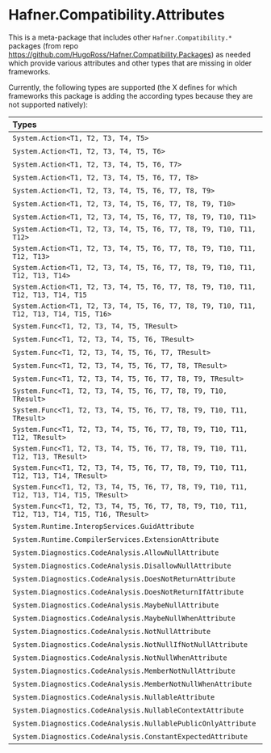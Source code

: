 # Hafner.Compatibility.Attributes

This is a meta-package that includes other `Hafner.Compatibility.*` packages (from repo https://github.com/HugoRoss/Hafner.Compatibility.Packages) as needed which provide various attributes and other types that are missing in older frameworks.

Currently, the following types are supported (the X defines for which frameworks this package is adding the according types because they are not supported natively):

<span style="white-space:nowrap;">

| Types                                                                                         | .Net&nbsp;2.0 | 3.0 | 3.5 | 4.0 | 4.0.3 | 4.5 | 4.5.1 | 4.5.2 | 4.6 | 4.6.1 | 4.6.2 | 4.7 | 4.7.1 | 4.7.2 | 4.8 | 4.8.1 | .NETCore&nbsp;1.0 | 1.1 | 2.0 | 2.1 | 2.2 | 3.0 | 3.1 | .Net&nbsp;5.0 | 6.0 | 7.0 | 8.0 | 9.0 | .NET&nbsp;Standard&nbsp;1.0 | 1.1 | 1.2 | 1.3 | 1.4 | 1.5 | 1.6 | 2.0 | 2.1 |
|:----------------------------------------------------------------------------------------------|:-------------:|:---:|:---:|:---:|:-----:|:---:|:-----:|:-----:|:---:|:-----:|:-----:|:---:|:-----:|:-----:|:---:|:-----:|:-----------------:|:---:|:---:|:---:|:---:|:---:|:---:|:-------------:|:---:|:---:|:---:|:---:|:---------------------------:|:---:|:---:|:---:|:---:|:---:|:---:|:---:|:---:|
| `System.Action<T1, T2, T3, T4, T5>`                                                           |       X       |  X  |  X  |     |       |     |       |       |     |       |       |     |       |       |     |       |                   |     |     |     |     |     |     |               |     |     |     |     |                             |     |     |     |     |     |     |     |     |
| `System.Action<T1, T2, T3, T4, T5, T6>`                                                       |       X       |  X  |  X  |     |       |     |       |       |     |       |       |     |       |       |     |       |                   |     |     |     |     |     |     |               |     |     |     |     |                             |     |     |     |     |     |     |     |     |
| `System.Action<T1, T2, T3, T4, T5, T6, T7>`                                                   |       X       |  X  |  X  |     |       |     |       |       |     |       |       |     |       |       |     |       |                   |     |     |     |     |     |     |               |     |     |     |     |                             |     |     |     |     |     |     |     |     |
| `System.Action<T1, T2, T3, T4, T5, T6, T7, T8>`                                               |       X       |  X  |  X  |     |       |     |       |       |     |       |       |     |       |       |     |       |                   |     |     |     |     |     |     |               |     |     |     |     |                             |     |     |     |     |     |     |     |     |
| `System.Action<T1, T2, T3, T4, T5, T6, T7, T8, T9>`                                           |       X       |  X  |  X  |     |       |     |       |       |     |       |       |     |       |       |     |       |                   |     |     |     |     |     |     |               |     |     |     |     |                             |     |     |     |     |     |     |     |     |
| `System.Action<T1, T2, T3, T4, T5, T6, T7, T8, T9, T10>`                                      |       X       |  X  |  X  |     |       |     |       |       |     |       |       |     |       |       |     |       |                   |     |     |     |     |     |     |               |     |     |     |     |                             |     |     |     |     |     |     |     |     |
| `System.Action<T1, T2, T3, T4, T5, T6, T7, T8, T9, T10, T11>`                                 |       X       |  X  |  X  |     |       |     |       |       |     |       |       |     |       |       |     |       |                   |     |     |     |     |     |     |               |     |     |     |     |                             |     |     |     |     |     |     |     |     |
| `System.Action<T1, T2, T3, T4, T5, T6, T7, T8, T9, T10, T11, T12>`                            |       X       |  X  |  X  |     |       |     |       |       |     |       |       |     |       |       |     |       |                   |     |     |     |     |     |     |               |     |     |     |     |                             |     |     |     |     |     |     |     |     |
| `System.Action<T1, T2, T3, T4, T5, T6, T7, T8, T9, T10, T11, T12, T13>`                       |       X       |  X  |  X  |     |       |     |       |       |     |       |       |     |       |       |     |       |                   |     |     |     |     |     |     |               |     |     |     |     |                             |     |     |     |     |     |     |     |     |
| `System.Action<T1, T2, T3, T4, T5, T6, T7, T8, T9, T10, T11, T12, T13, T14>`                  |       X       |  X  |  X  |     |       |     |       |       |     |       |       |     |       |       |     |       |                   |     |     |     |     |     |     |               |     |     |     |     |                             |     |     |     |     |     |     |     |     |
| `System.Action<T1, T2, T3, T4, T5, T6, T7, T8, T9, T10, T11, T12, T13, T14, T15`              |       X       |  X  |  X  |     |       |     |       |       |     |       |       |     |       |       |     |       |                   |     |     |     |     |     |     |               |     |     |     |     |                             |     |     |     |     |     |     |     |     |
| `System.Action<T1, T2, T3, T4, T5, T6, T7, T8, T9, T10, T11, T12, T13, T14, T15, T16>`        |       X       |  X  |  X  |     |       |     |       |       |     |       |       |     |       |       |     |       |                   |     |     |     |     |     |     |               |     |     |     |     |                             |     |     |     |     |     |     |     |     |
| `System.Func<T1, T2, T3, T4, T5, TResult>`                                                    |       X       |  X  |  X  |     |       |     |       |       |     |       |       |     |       |       |     |       |                   |     |     |     |     |     |     |               |     |     |     |     |                             |     |     |     |     |     |     |     |     |
| `System.Func<T1, T2, T3, T4, T5, T6, TResult>`                                                |       X       |  X  |  X  |     |       |     |       |       |     |       |       |     |       |       |     |       |                   |     |     |     |     |     |     |               |     |     |     |     |                             |     |     |     |     |     |     |     |     |
| `System.Func<T1, T2, T3, T4, T5, T6, T7, TResult>`                                            |       X       |  X  |  X  |     |       |     |       |       |     |       |       |     |       |       |     |       |                   |     |     |     |     |     |     |               |     |     |     |     |                             |     |     |     |     |     |     |     |     |
| `System.Func<T1, T2, T3, T4, T5, T6, T7, T8, TResult>`                                        |       X       |  X  |  X  |     |       |     |       |       |     |       |       |     |       |       |     |       |                   |     |     |     |     |     |     |               |     |     |     |     |                             |     |     |     |     |     |     |     |     |
| `System.Func<T1, T2, T3, T4, T5, T6, T7, T8, T9, TResult>`                                    |       X       |  X  |  X  |     |       |     |       |       |     |       |       |     |       |       |     |       |                   |     |     |     |     |     |     |               |     |     |     |     |                             |     |     |     |     |     |     |     |     |
| `System.Func<T1, T2, T3, T4, T5, T6, T7, T8, T9, T10, TResult>`                               |       X       |  X  |  X  |     |       |     |       |       |     |       |       |     |       |       |     |       |                   |     |     |     |     |     |     |               |     |     |     |     |                             |     |     |     |     |     |     |     |     |
| `System.Func<T1, T2, T3, T4, T5, T6, T7, T8, T9, T10, T11, TResult>`                          |       X       |  X  |  X  |     |       |     |       |       |     |       |       |     |       |       |     |       |                   |     |     |     |     |     |     |               |     |     |     |     |                             |     |     |     |     |     |     |     |     |
| `System.Func<T1, T2, T3, T4, T5, T6, T7, T8, T9, T10, T11, T12, TResult>`                     |       X       |  X  |  X  |     |       |     |       |       |     |       |       |     |       |       |     |       |                   |     |     |     |     |     |     |               |     |     |     |     |                             |     |     |     |     |     |     |     |     |
| `System.Func<T1, T2, T3, T4, T5, T6, T7, T8, T9, T10, T11, T12, T13, TResult>`                |       X       |  X  |  X  |     |       |     |       |       |     |       |       |     |       |       |     |       |                   |     |     |     |     |     |     |               |     |     |     |     |                             |     |     |     |     |     |     |     |     |
| `System.Func<T1, T2, T3, T4, T5, T6, T7, T8, T9, T10, T11, T12, T13, T14, TResult>`           |       X       |  X  |  X  |     |       |     |       |       |     |       |       |     |       |       |     |       |                   |     |     |     |     |     |     |               |     |     |     |     |                             |     |     |     |     |     |     |     |     |
| `System.Func<T1, T2, T3, T4, T5, T6, T7, T8, T9, T10, T11, T12, T13, T14, T15, TResult>`      |       X       |  X  |  X  |     |       |     |       |       |     |       |       |     |       |       |     |       |                   |     |     |     |     |     |     |               |     |     |     |     |                             |     |     |     |     |     |     |     |     |
| `System.Func<T1, T2, T3, T4, T5, T6, T7, T8, T9, T10, T11, T12, T13, T14, T15, T16, TResult>` |       X       |  X  |  X  |     |       |     |       |       |     |       |       |     |       |       |     |       |                   |     |     |     |     |     |     |               |     |     |     |     |                             |     |     |     |     |     |     |     |     |
| `System.Runtime.InteropServices.GuidAttribute`                                                |               |     |     |     |       |     |       |       |     |       |       |     |       |       |     |       |                   |     |     |     |     |     |     |               |     |     |     |     |               X             |     |     |     |     |     |     |     |     |
| `System.Runtime.CompilerServices.ExtensionAttribute`                                          |       X       |  X  |     |     |       |     |       |       |     |       |       |     |       |       |     |       |                   |     |     |     |     |     |     |               |     |     |     |     |                             |     |     |     |     |     |     |     |     |
| `System.Diagnostics.CodeAnalysis.AllowNullAttribute`                                          |       X       |  X  |  X  |  X  |   X   |  X  |   X   |   X   |  X  |   X   |   X   |  X  |   X   |   X   |  X  |   X   |          X        |  X  |  X  |  X  |  X  |     |     |               |     |     |     |     |               X             |  X  |  X  |  X  |  X  |  X  |  X  |  X  |     |
| `System.Diagnostics.CodeAnalysis.DisallowNullAttribute`                                       |       X       |  X  |  X  |  X  |   X   |  X  |   X   |   X   |  X  |   X   |   X   |  X  |   X   |   X   |  X  |   X   |          X        |  X  |  X  |  X  |  X  |     |     |               |     |     |     |     |               X             |  X  |  X  |  X  |  X  |  X  |  X  |  X  |     |
| `System.Diagnostics.CodeAnalysis.DoesNotReturnAttribute`                                      |       X       |  X  |  X  |  X  |   X   |  X  |   X   |   X   |  X  |   X   |   X   |  X  |   X   |   X   |  X  |   X   |          X        |  X  |  X  |  X  |  X  |     |     |               |     |     |     |     |               X             |  X  |  X  |  X  |  X  |  X  |  X  |  X  |     |
| `System.Diagnostics.CodeAnalysis.DoesNotReturnIfAttribute`                                    |       X       |  X  |  X  |  X  |   X   |  X  |   X   |   X   |  X  |   X   |   X   |  X  |   X   |   X   |  X  |   X   |          X        |  X  |  X  |  X  |  X  |     |     |               |     |     |     |     |               X             |  X  |  X  |  X  |  X  |  X  |  X  |  X  |     |
| `System.Diagnostics.CodeAnalysis.MaybeNullAttribute`                                          |       X       |  X  |  X  |  X  |   X   |  X  |   X   |   X   |  X  |   X   |   X   |  X  |   X   |   X   |  X  |   X   |          X        |  X  |  X  |  X  |  X  |     |     |               |     |     |     |     |               X             |  X  |  X  |  X  |  X  |  X  |  X  |  X  |     |
| `System.Diagnostics.CodeAnalysis.MaybeNullWhenAttribute`                                      |       X       |  X  |  X  |  X  |   X   |  X  |   X   |   X   |  X  |   X   |   X   |  X  |   X   |   X   |  X  |   X   |          X        |  X  |  X  |  X  |  X  |     |     |               |     |     |     |     |               X             |  X  |  X  |  X  |  X  |  X  |  X  |  X  |     |
| `System.Diagnostics.CodeAnalysis.NotNullAttribute`                                            |       X       |  X  |  X  |  X  |   X   |  X  |   X   |   X   |  X  |   X   |   X   |  X  |   X   |   X   |  X  |   X   |          X        |  X  |  X  |  X  |  X  |     |     |               |     |     |     |     |               X             |  X  |  X  |  X  |  X  |  X  |  X  |  X  |     |
| `System.Diagnostics.CodeAnalysis.NotNullIfNotNullAttribute`                                   |       X       |  X  |  X  |  X  |   X   |  X  |   X   |   X   |  X  |   X   |   X   |  X  |   X   |   X   |  X  |   X   |          X        |  X  |  X  |  X  |  X  |     |     |               |     |     |     |     |               X             |  X  |  X  |  X  |  X  |  X  |  X  |  X  |     |
| `System.Diagnostics.CodeAnalysis.NotNullWhenAttribute`                                        |       X       |  X  |  X  |  X  |   X   |  X  |   X   |   X   |  X  |   X   |   X   |  X  |   X   |   X   |  X  |   X   |          X        |  X  |  X  |  X  |  X  |     |     |               |     |     |     |     |               X             |  X  |  X  |  X  |  X  |  X  |  X  |  X  |     |
| `System.Diagnostics.CodeAnalysis.MemberNotNullAttribute`                                      |       X       |  X  |  X  |  X  |   X   |  X  |   X   |   X   |  X  |   X   |   X   |  X  |   X   |   X   |  X  |   X   |          X        |  X  |  X  |  X  |  X  |  X  |  X  |               |     |     |     |     |               X             |  X  |  X  |  X  |  X  |  X  |  X  |  X  |  X  |
| `System.Diagnostics.CodeAnalysis.MemberNotNullWhenAttribute`                                  |       X       |  X  |  X  |  X  |   X   |  X  |   X   |   X   |  X  |   X   |   X   |  X  |   X   |   X   |  X  |   X   |          X        |  X  |  X  |  X  |  X  |  X  |  X  |               |     |     |     |     |               X             |  X  |  X  |  X  |  X  |  X  |  X  |  X  |  X  |
| `System.Diagnostics.CodeAnalysis.NullableAttribute`                                           |       X       |  X  |  X  |  X  |   X   |  X  |   X   |   X   |  X  |   X   |   X   |  X  |   X   |   X   |  X  |   X   |          X        |  X  |  X  |  X  |  X  |  X  |  X  |        X      |  X  |  X  |     |     |               X             |  X  |  X  |  X  |  X  |  X  |  X  |  X  |  X  |
| `System.Diagnostics.CodeAnalysis.NullableContextAttribute`                                    |       X       |  X  |  X  |  X  |   X   |  X  |   X   |   X   |  X  |   X   |   X   |  X  |   X   |   X   |  X  |   X   |          X        |  X  |  X  |  X  |  X  |  X  |  X  |        X      |  X  |  X  |     |     |               X             |  X  |  X  |  X  |  X  |  X  |  X  |  X  |  X  |
| `System.Diagnostics.CodeAnalysis.NullablePublicOnlyAttribute`                                 |       X       |  X  |  X  |  X  |   X   |  X  |   X   |   X   |  X  |   X   |   X   |  X  |   X   |   X   |  X  |   X   |          X        |  X  |  X  |  X  |  X  |  X  |  X  |        X      |  X  |  X  |     |     |               X             |  X  |  X  |  X  |  X  |  X  |  X  |  X  |  X  |
| `System.Diagnostics.CodeAnalysis.ConstantExpectedAttribute`                                   |       X       |  X  |  X  |  X  |   X   |  X  |   X   |   X   |  X  |   X   |   X   |  X  |   X   |   X   |  X  |   X   |          X        |  X  |  X  |  X  |  X  |  X  |  X  |       X       |  X  |     |     |     |               X             |  X  |  X  |  X  |  X  |  X  |  X  |  X  |  X  |

</span>
